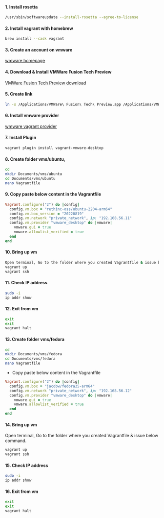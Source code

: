#### 1. Install rosetta
```bash
/usr/sbin/softwareupdate --install-rosetta --agree-to-license
```	
#### 2. Install vagrant with homebrew
```bash
brew install --cask vagrant
```
#### 3. Create an account on vmware
[wmware homepage](https://customerconnect.vmware.com/)
	
#### 4. Download & Install VMWare Fusion Tech Preview
[VMWare Fusion Tech Preview download](https://customerconnect.vmware.com/downloads/get-download?downloadGroup=FUS-PUBTP-2021H1)

#### 5. Create link
```bash
ln -s /Applications/VMWare\ Fusion\ Tech\ Preview.app /Applications/VMWare\ Fusion.app
```
#### 6. Install vmware provider

[wmware vagrant provider](https://releases.hashicorp.com/vagrant-vmware-utility/1.0.21/vagrant-vmware-utility_1.0.21_x86_64.dmg)

#### 7. Install Plugin
```bash
vagrant plugin install vagrant-vmware-desktop
```
#### 8. Create folder vms/ubuntu,
```bash
cd
mkdir Documents/vms/ubuntu
cd Documents/vms/ubuntu
nano Vagrantfile
```
 
#### 9. Copy paste  below content in the Vagrantfile
```ruby  
Vagrant.configure("2") do |config|
  config.vm.box = "rethinc-oss/ubuntu-2204-arm64"
  config.vm.box_version = "20220819"
  config.vm.network "private_network", ip: "192.168.56.11"
  config.vm.provider "vmware_desktop" do |vmware|
    vmware.gui = true
    vmware.allowlist_verified = true
  end
end
```
	
#### 10. Bring up vm
```bash
Open terminal, Go to the folder where you created Vagrantfile & issue below command.
vagrant up
vagrant ssh
```
#### 11. Check IP address
```bash
sudo -i
ip addr show
```

#### 12. Exit from vm
```bash
exit
exit
vagrant halt
```

#### 13. Create folder vms/fedora
```bash
cd
mkdir Documents/vms/fedora
cd Documents/vms/fedora
nano Vagrantfile
```

- Copy paste  below content in the Vagrantfile
```ruby
Vagrant.configure("2") do |config|
  config.vm.box = "jacobw/fedora35-arm64"
  config.vm.network "private_network", ip: "192.168.56.12"
  config.vm.provider "vmware_desktop" do |vmware|
    vmware.gui = true
    vmware.allowlist_verified = true
  end
end
```

#### 14. Bring up vm
Open terminal, Go to the folder where you created Vagrantfile & issue below command.
```bash
vagrant up
vagrant ssh
```
#### 15.  Check IP address
```bash
sudo -i
ip addr show
```

#### 16.  Exit from vm
```bash
exit
exit
vagrant halt
```